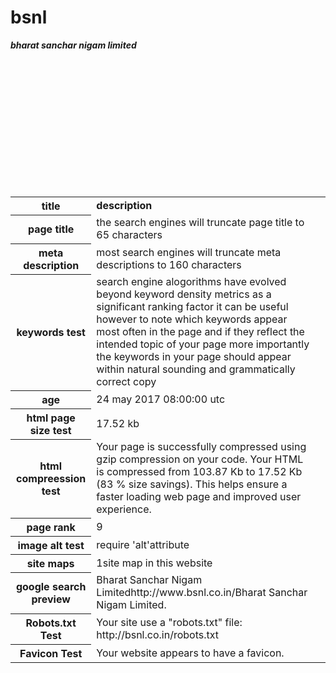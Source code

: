 # bsnl
<html>

<body>

<table>

<b><i>bharat sanchar nigam limited</i></b>

<tr>

<th><b> title</b></th>
<td><b>description</b></td><br>


</tr>

<tr>

<th>page title</th>

<td>the search engines will truncate page title to 65 characters </td><br>

</tr>

<tr>

<th>meta description</th>
<td>most search engines will truncate meta descriptions to 160 characters<td><br>


</tr>

<tr>

<th>keywords test</th>
<td>search engine alogorithms have evolved beyond keyword density metrics as a significant ranking factor it can be useful however to note which keywords appear most often in the page and if they reflect the intended topic of your page more importantly the keywords in your page should appear within natural sounding and grammatically correct copy</td><br>

</tr>

<tr>

<th>age</th>

<td>24 may 2017 08:00:00 utc</td><br>

</tr>

<tr>


<th>html page size test</th>

<td>17.52 kb</td><br>

</tr>

<tr>

<th>html compreession test</th>

<td>Your page is successfully compressed using gzip compression on your code. Your HTML is compressed from 103.87 Kb to 17.52 Kb (83 % size savings). This helps ensure a faster loading web page and improved user experience.</td><br>

</tr>

<tr>


<th>page rank</th>
<td>9</td><br>

</tr>

<tr>

<th>image alt test</th>
<td>require 'alt'attribute</td><br>
</tr>

<tr>

<th>site maps</th>

<td>1site map in this website</td><br>

</tr>

<tr>

<th>google search preview</th>

<td>Bharat Sanchar Nigam Limitedhttp://www.bsnl.co.in/Bharat Sanchar Nigam Limited.</td><br>

</tr>
<tr>
<th>Robots.txt Test</th>
<td>Your site use a "robots.txt" file: http://bsnl.co.in/robots.txt</td><br>
</tr>
<tr>
<th>Favicon Test</th>
<td>Your website appears to have a favicon.</td><br>
</tr>

</table>

</body>

</html>
